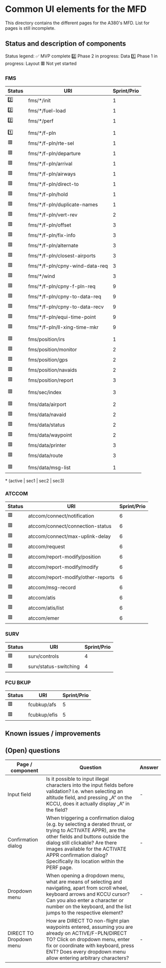 # Common UI elements for the MFD

This directory contains the different pages for the A380's MFD. List for pages is still incomplete.

## Status and description of components
Status legend:
✅ MVP complete
2️⃣ Phase 2 in progress: Data
1️⃣ Phase 1 in progress: Layout
🟥 Not yet started

### FMS
| Status      | URI | Sprint/Prio |
| ------------- | ------------- | ------------- |
| 2️⃣ | fms/\*/init | 1 |
| 2️⃣ | fms/\*/fuel-load | 1 |
| 2️⃣ | fms/\*/perf | 1 |
|  |  |
| 1️⃣ | fms/\*/f-pln | 1 |
| 🟥 | fms/\*/f-pln/rte-sel | 1 |
| 🟥 | fms/\*/f-pln/departure | 1 |
| 🟥 | fms/\*/f-pln/arrival | 1 |
| 🟥 | fms/\*/f-pln/airways | 1 |
| 🟥 | fms/\*/f-pln/direct-to | 1 |
| 🟥 | fms/\*/f-pln/hold | 1 |
| 🟥 | fms/\*/f-pln/duplicate-names | 1 |
| 🟥 | fms/\*/f-pln/vert-rev | 2 |
| 🟥 | fms/\*/f-pln/offset | 3 |
| 🟥 | fms/\*/f-pln/fix-info | 3 |
| 🟥 | fms/\*/f-pln/alternate | 3 |
| 🟥 | fms/\*/f-pln/closest-airports | 3 |
| 🟥 | fms/\*/f-pln/cpny-wind-data-req | 3 |
| 🟥 | fms/\*/wind | 3 |
| 🟥 | fms/\*/f-pln/cpny-f-pln-req | 9 |
| 🟥 | fms/\*/f-pln/cpny-to-data-req | 9 |
| 🟥 | fms/\*/f-pln/cpny-to-data-recv | 9 |
| 🟥 | fms/\*/f-pln/equi-time-point | 9 |
| 🟥 | fms/\*/f-pln/ll-xing-time-mkr | 9 |
|  |  |
| 🟥 | fms/position/irs | 1 |
| 🟥 | fms/position/monitor | 2 |
| 🟥 | fms/position/gps | 2 |
| 🟥 | fms/position/navaids | 2 |
| 🟥 | fms/position/report | 3 |
|  |  |
| 🟥 | fms/sec/index | 3 |
|  |  |
| 🟥 | fms/data/airport | 2 |
| 🟥 | fms/data/navaid | 2 |
| 🟥 | fms/data/status | 2 |
| 🟥 | fms/data/waypoint | 2 |
| 🟥 | fms/data/printer | 3 |
| 🟥 | fms/data/route | 3 |
|  |  |
| 🟥 | fms/data/msg-list | 1 |

\* (active | sec1 | sec2 | sec3)

### ATCCOM

| Status      | URI | Sprint/Prio |
| ------------- | ------------- | ------------- |
| 🟥 | atccom/connect/notification | 6 |
| 🟥 | atccom/connect/connection-status | 6 |
| 🟥 | atccom/connect/max-uplink-delay | 6 |
| 🟥 | atccom/request | 6 |
| 🟥 | atccom/report-modify/position | 6 |
| 🟥 | atccom/report-modify/modify | 6 |
| 🟥 | atccom/report-modify/other-reports | 6 |
| 🟥 | atccom/msg-record | 6 |
| 🟥 | atccom/atis | 6 |
| 🟥 | atccom/atis/list | 6 |
| 🟥 | atccom/emer | 6 |

### SURV

| Status      | URI | Sprint/Prio |
| ------------- | ------------- | ------------- |
| 🟥 | surv/controls | 4 |
| 🟥 | surv/status-switching | 4 |

### FCU BKUP

| Status      | URI | Sprint/Prio |
| ------------- | ------------- | ------------- |
| 🟥 | fcubkup/afs | 5 |
| 🟥 | fcubkup/efis | 5 |

## Known issues / improvements


## (Open) questions
| Page / component | Question | Answer |
| ------------- | ------------- | ------------- |
| Input field | Is it possible to input illegal characters into the input fields before validation? I.e. when selecting an altitude field, and pressing „A“ on the KCCU, does it actually display „A“ in the field? | - |
| Confirmation dialog | When triggering a confirmation dialog (e.g. by selecting a derated thrust, or trying to ACTIVATE APPR), are the other fields and buttons outside the dialog still clickable? Are there images available for the ACTIVATE APPR confirmation dialog? Specifically its location within the PERF page. | - |
| Dropdown menu | When opening a dropdown menu, what are means of selecting and navigating, apart from scroll wheel, keyboard arrows and KCCU cursor? Can you also enter a character or number on the keyboard, and the list jumps to the respective element? | - |
| DIRECT TO Dropdown menu | How are DIRECT TO non-flight plan waypoints entered, assuming you are already on ACTIVE/F-PLN/DIRECT TO? Click on dropdown menu, enter fix or coordinate with keyboard, press ENT? Does every dropdown menu allow entering arbitrary characters? | - |
